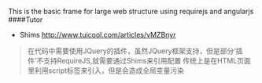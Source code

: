 This is the basic frame for large web structure using requirejs and angularjs
####Tutor 
* Shims
  http://www.tuicool.com/articles/vMZBnyr

>在代码中需要使用JQuery的插件，虽然JQuery框架支持，但是部分‘插件’不支持RequireJS,就需要通过Shims来引用配置
>传统上是在HTML页面里利用script标签来引入，但是会造成全局变量污染

